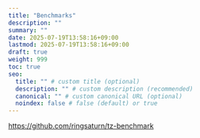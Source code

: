 ```yaml
---
title: "Benchmarks"
description: ""
summary: ""
date: 2025-07-19T13:58:16+09:00
lastmod: 2025-07-19T13:58:16+09:00
draft: true
weight: 999
toc: true
seo:
  title: "" # custom title (optional)
  description: "" # custom description (recommended)
  canonical: "" # custom canonical URL (optional)
  noindex: false # false (default) or true
---
```


<https://github.com/ringsaturn/tz-benchmark>
